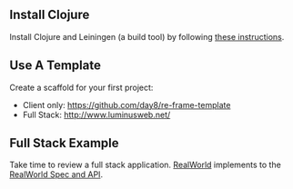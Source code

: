 

## Install Clojure 

Install Clojure and Leiningen (a build tool) by following [these instructions](https://purelyfunctional.tv/guide/how-to-install-clojure/).


## Use A Template 

Create a scaffold for your first project:

  - Client only:  <https://github.com/day8/re-frame-template>
  - Full Stack: <http://www.luminusweb.net/>


## Full Stack Example 

Take time to review a full stack application.  [RealWorld](https://github.com/jacekschae/conduit) implements to the [RealWorld Spec and API](https://github.com/gothinkster/realworld).


